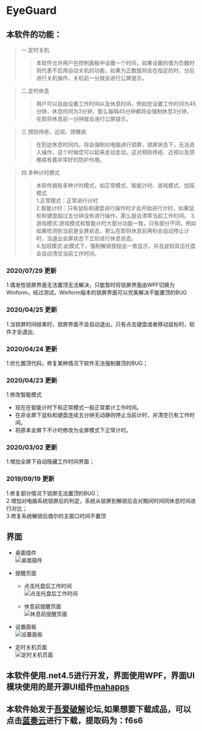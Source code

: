 # EyeGuard
## 本软件的功能：
> 一.定时关机  
>> 本软件允许用户在控制面板中设置一个时间，如果设置的值为负数时则代表不启用自动关机的功能，如果为正数就将会在指定的时、分后进行关机操作，关机前一分就会进行公屏提示。 

> 二.定时休息  
>> 用户可以自由设置工作时间以及休息时间，例如您设置工作时间为45分钟，休息时间为3分钟，那么每隔45分钟都将会强制休息3分钟，在即将休息前一分钟就会进行公屏提示。  

> 三.预防痔疮、近视、颈椎病 
>> 在到达休息时间内，将会强制对电脑进行锁屏，锁屏状态下，无法进入操作，这个时候您可以起来走动走动，这对预防痔疮、近视以及颈椎病有着非常好的防护作用。

> 四.多种计时模式
>> 本软件拥有多种计时模式，如正常模式、智能计时、游戏模式、加班模式  
> 1.正常模式：正常进行计时  
> 2.智能计时：只有鼠标和键盘进行操作时才会开始进行计时，如果鼠标和键盘超过五分钟没有进行操作，那么就会清零当前工作时间。
> 3.游戏模式:游戏模式和智能计时大部分功能一致，只有部分不同，例如如果检测到当前是全屏状态，那么在即将休息前两秒会自动停止计时，当退出全屏状态下立刻进行休息状态。  
> 4.加班模式:此模式下，强制解锁按钮会一致显示，并且鼠标双击托盘会自动清空当前工作时间。

### 2020/07/29 更新
1.偶发性锁屏界面无法置顶无法解决，只能暂时将锁屏界面由WPF切换为Winform，经过测试，Winform版本的锁屏界面可以完美解决不能置顶的BUG

### 2020/04/25 更新
1.当锁屏时间结束时，锁屏界面不会自动退出，只有点击键盘或者移动鼠标时，软件才会退出;  

### 2020/04/24 更新
1.优化置顶代码，修复某种情况下软件无法强制置顶的BUG；


### 2020/04/23 更新
1.修改智能模式
- 现在在智能计时下和正常模式一般正常累计工作时间。  
- 在非全屏下鼠标和键盘连续五分钟无动静则停止当前计时，并清空已有工作时间。  
- 将原本全屏下不计时修改为全屏模式下正常计时。  
 

### 2020/03/02 更新
1.增加全屏下自动隐藏工作时间界面；  

### 2019/09/19 更新
1.修复部分情况下锁屏无法置顶的BUG；  
2.增加对电脑系统锁屏后的判定，系统从锁屏到解锁后会对期间时间同休息时间进行对比；  
3.修复系统解锁后偶尔的主窗口时间不置顶  

## 界面
+ 桌面插件  
  ![桌面插件](https://github.com/kaixin1995/EyeGuard/blob/master/Images/%E6%A1%8C%E9%9D%A2%E6%8F%92%E4%BB%B6.png)

+ 提醒页面
  - 点击托盘后工作时间  
    ![点击托盘后工作时间](https://github.com/kaixin1995/EyeGuard/blob/master/Images/%E6%8F%90%E7%A4%BA%E9%9D%A2%E6%9D%BF.png)

  - 休息前提醒页面  
    ![休息前提醒页面](https://github.com/kaixin1995/EyeGuard/blob/master/Images/%E4%BC%91%E6%81%AF%E5%89%8D%E6%8F%90%E9%86%92.png)

+ 设置面板  
  ![设置面板](https://github.com/kaixin1995/EyeGuard/blob/master/Images/%E8%AE%BE%E7%BD%AE%E9%9D%A2%E6%9D%BF.png)

+ 定时关机页面  
  ![定时关机页面](https://github.com/kaixin1995/EyeGuard/blob/master/Images/%E8%87%AA%E5%8A%A8%E5%85%B3%E6%9C%BA.png)


## 本软件使用.net4.5进行开发，界面使用WPF，界面UI模块使用的是开源UI组件[mahapps](https://mahapps.com/)

## 本软件始发于[吾爱破解](https://www.52pojie.cn/thread-951763-1-1.html)论坛,如果想要下载成品，可以点击[蓝奏云](https://www.lanzous.com/b1004493/)进行下载，提取码为：f6s6
